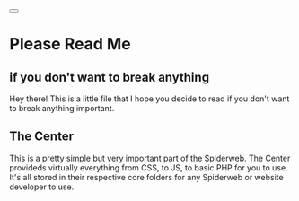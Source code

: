 <html lang="en">
    <head>
        <meta charset=UTF-8>
        <title>Mini-Wiki</title>
        <link rel="stylesheet" href="omniverse-css/universe-css/NewCherry.css" />
        <script src="https://unpkg.com/feather-icons"></script>
    </head>

  <body class="">
    <button id="themeButton">
      <em id="themeButton__icon" data-feather="hexagon"></em>
    </button>
    <script src="omniverse-js/universe-js/theme.js"></script>
    <script>
      feather.replace();
    </script>
  </body>
</html>

<markdown>

# Please Read Me



## if you don't want to break anything

<p1>Hey there! This is a little file that I hope you decide to read if you don't want to break anything important.</p1>

## The Center

This is a pretty simple but very important part of the Spiderweb. The Center provideds virtually everything from CSS, to JS, to basic PHP for you to use. It's all stored in their respective core folders for any Spiderweb or website developer to use.
